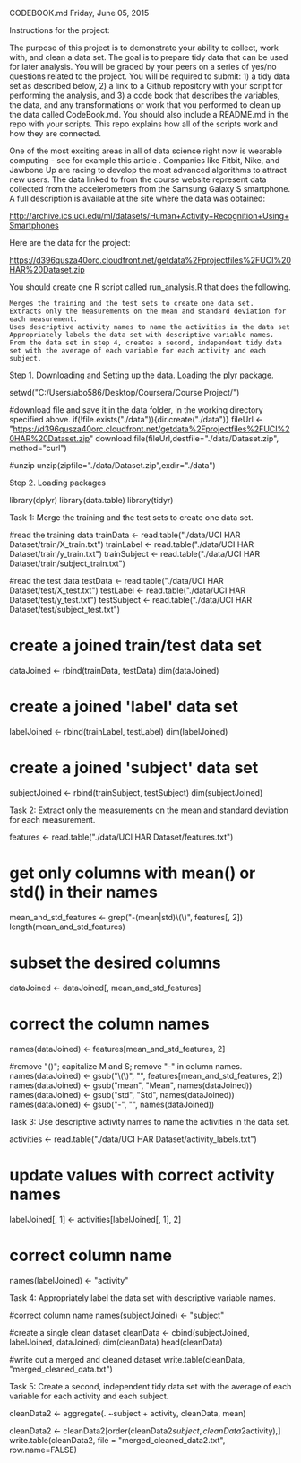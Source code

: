 
CODEBOOK.md
Friday, June 05, 2015

Instructions for the project:

The purpose of this project is to demonstrate your ability to collect, work with, and clean a data set. The goal is to prepare tidy data that can be used for later analysis. You will be graded by your peers on a series of yes/no questions related to the project. You will be required to submit: 1) a tidy data set as described below, 2) a link to a Github repository with your script for performing the analysis, and 3) a code book that describes the variables, the data, and any transformations or work that you performed to clean up the data called CodeBook.md. You should also include a README.md in the repo with your scripts. This repo explains how all of the scripts work and how they are connected.

One of the most exciting areas in all of data science right now is wearable computing - see for example this article . Companies like Fitbit, Nike, and Jawbone Up are racing to develop the most advanced algorithms to attract new users. The data linked to from the course website represent data collected from the accelerometers from the Samsung Galaxy S smartphone. A full description is available at the site where the data was obtained:

http://archive.ics.uci.edu/ml/datasets/Human+Activity+Recognition+Using+Smartphones

Here are the data for the project:

https://d396qusza40orc.cloudfront.net/getdata%2Fprojectfiles%2FUCI%20HAR%20Dataset.zip

You should create one R script called run_analysis.R that does the following.

    Merges the training and the test sets to create one data set.
    Extracts only the measurements on the mean and standard deviation for each measurement.
    Uses descriptive activity names to name the activities in the data set
    Appropriately labels the data set with descriptive variable names.
    From the data set in step 4, creates a second, independent tidy data set with the average of each variable for each activity and each subject.

Step 1. Downloading and Setting up the data. Loading the plyr package.

setwd("C:/Users/abo586/Desktop/Coursera/Course Project/")

#download file and save it in the data folder, in the working directory specified above.
if(!file.exists("./data")){dir.create("./data")}
fileUrl <- "https://d396qusza40orc.cloudfront.net/getdata%2Fprojectfiles%2FUCI%20HAR%20Dataset.zip"
download.file(fileUrl,destfile="./data/Dataset.zip", method="curl")

#unzip
unzip(zipfile="./data/Dataset.zip",exdir="./data")

Step 2. Loading packages

library(dplyr)
library(data.table)
library(tidyr)

Task 1: Merge the training and the test sets to create one data set.

#read the training data
trainData <- read.table("./data/UCI HAR Dataset/train/X_train.txt")
trainLabel <- read.table("./data/UCI HAR Dataset/train/y_train.txt")
trainSubject <- read.table("./data/UCI HAR Dataset/train/subject_train.txt")

#read the test data
testData <- read.table("./data/UCI HAR Dataset/test/X_test.txt")
testLabel <- read.table("./data/UCI HAR Dataset/test/y_test.txt")
testSubject <- read.table("./data/UCI HAR Dataset/test/subject_test.txt")

# create a joined train/test data set
dataJoined <- rbind(trainData, testData)
dim(dataJoined)

# create a joined 'label' data set
labelJoined <- rbind(trainLabel, testLabel)
dim(labelJoined)

# create a joined 'subject' data set
subjectJoined <- rbind(trainSubject, testSubject)
dim(subjectJoined)

Task 2: Extract only the measurements on the mean and standard deviation for each measurement.

features <- read.table("./data/UCI HAR Dataset/features.txt")

# get only columns with mean() or std() in their names
mean_and_std_features <- grep("-(mean|std)\\(\\)", features[, 2])
length(mean_and_std_features)

# subset the desired columns
dataJoined <- dataJoined[, mean_and_std_features]

# correct the column names
names(dataJoined) <- features[mean_and_std_features, 2]

#remove "()"; capitalize M and S; remove "-" in column names.
names(dataJoined) <- gsub("\\(\\)", "", features[mean_and_std_features, 2])
names(dataJoined) <- gsub("mean", "Mean", names(dataJoined))
names(dataJoined) <- gsub("std", "Std", names(dataJoined))
names(dataJoined) <- gsub("-", "", names(dataJoined))

Task 3: Use descriptive activity names to name the activities in the data set.

activities <- read.table("./data/UCI HAR Dataset/activity_labels.txt")

# update values with correct activity names
labelJoined[, 1] <- activities[labelJoined[, 1], 2]

# correct column name
names(labelJoined) <- "activity"

Task 4: Appropriately label the data set with descriptive variable names.

#correct column name
names(subjectJoined) <- "subject"

#create a single clean dataset
cleanData <- cbind(subjectJoined, labelJoined, dataJoined)
dim(cleanData)
head(cleanData)

#write out a merged and cleaned dataset
write.table(cleanData, "merged_cleaned_data.txt")

Task 5: Create a second, independent tidy data set with the average of each variable for each activity and each subject.

cleanData2 <- aggregate(. ~subject + activity, cleanData, mean)

cleanData2 <- cleanData2[order(cleanData2$subject, cleanData2$activity),]
write.table(cleanData2, file = "merged_cleaned_data2.txt", row.name=FALSE)

